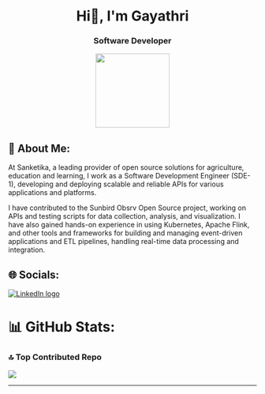 <h1 align="center">Hi👋, I'm Gayathri</h1>
<h3 align="center"> Software Developer </h3>

<p align="center">
    <img src="https://media.giphy.com/media/v1.Y2lkPTc5MGI3NjExczFkZ3V1NGZpczJkemU3dHZpMWthODdkZGVsemNlZnVrbWhqenRobyZlcD12MV9pbnRlcm5hbF9naWZfYnlfaWQmY3Q9Zw/j7k6JOp8LufhXspVfu/giphy.gif" width="150">
</p>

## 💫 About Me:
At Sanketika, a leading provider of open source solutions for agriculture, education and learning, I work as a Software Development Engineer (SDE-1), developing and deploying scalable and reliable APIs for various applications and platforms. 

I have contributed to the Sunbird Obsrv Open Source project, working on APIs and testing scripts for data collection, analysis, and visualization. I have also gained hands-on experience in using Kubernetes, Apache Flink, and other tools and frameworks for building and managing event-driven applications and ETL pipelines, handling real-time data processing and integration.

## 🌐 Socials:
<p align="center">

<a href="https://www.linkedin.com/in/gayathri-rajavarapu"><img src="https://img.shields.io/badge/LinkedIn-0077B5?style=for-the-badge&logo=linkedin&logoColor=white" alt="LinkedIn logo" /></a>
 
</p>


# 📊 GitHub Stats:
<!---
![](https://github-readme-stats.vercel.app/api?username=GayathriSrividya&theme=highcontrast&hide_border=false&include_all_commits=false&count_private=false)<br/>
![](https://github-readme-streak-stats.herokuapp.com/?user=GayathriSrividya&theme=highcontrast&hide_border=false)<br/>
![](https://github-readme-stats.vercel.app/api/top-langs/?username=GayathriSrividya&theme=highcontrast&hide_border=false&include_all_commits=false&count_private=false&layout=compact)

## 🏆 GitHub Trophies
<p align="left"> <a href="https://github.com/ryo-ma/github-profile-trophy"><img src="https://github-profile-trophy.vercel.app/?username=GayathriSrividya" alt="Shiva Rakshith" /></a> </p>
--->

### 🔝 Top Contributed Repo
![](https://github-contributor-stats.vercel.app/api?username=GayathriSrividya&limit=5&theme=algolia&combine_all_yearly_contributions=true)

---

